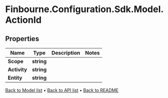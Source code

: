 # Finbourne.Configuration.Sdk.Model.ActionId

## Properties

Name | Type | Description | Notes
------------ | ------------- | ------------- | -------------
**Scope** | **string** |  | 
**Activity** | **string** |  | 
**Entity** | **string** |  | 

[Back to Model list](../README.md#documentation-for-models) &#8226; [Back to API list](../README.md#documentation-for-api-endpoints) &#8226; [Back to README](../README.md)

